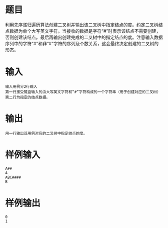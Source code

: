 # 题目
利用先序递归遍历算法创建二叉树并输出该二叉树中指定结点的度。约定二叉树结点数据为单个大写英文字符。当接收的数据是字符“#”时表示该结点不需要创建，否则创建该结点。最后再输出创建完成的二叉树中的指定结点的度。注意输入数据序列中的字符“#”和非“#”字符的序列及个数关系，这会最终决定创建的二叉树的形态。

# 输入
```
输入用例分2行输入
第一行接受键盘输入的由大写英文字符和“#”字符构成的一个字符串（用于创建对应的二叉树）
第二行为指定的结点数据。
```

# 输出
```
用一行输出该用例对应的二叉树中指定结点的度。
```

# 样例输入
```
A##
A
ABC####
B
```

# 样例输出
```
0
1
```